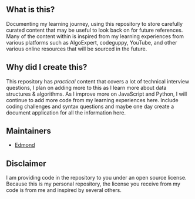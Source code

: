 ## What is this?

Documenting my learning journey, using this repository to store carefully curated content that may be useful to look back on for future references. Many of the content within is inspired from my learning experiences from various platforms such as AlgoExpert, codeguppy, YouTube, and other various online resources that will be sourced in the future.

## Why did I create this?

This repository has _practical_ content that covers a lot of technical interview questions, I plan on adding more to this as I learn more about data structures & algorithms. As I improve more on JavaScript and Python, I will continue to add more code from my learning experiences here. Include coding challenges and syntax questions and maybe one day create a document application for all the information here.

## Maintainers

- [Edmond](https://github.com/edjunma)

## Disclaimer

I am providing code in the repository to you under an open source license. Because this is my personal repository, the license you receive from my code is from me and inspired by several others.

